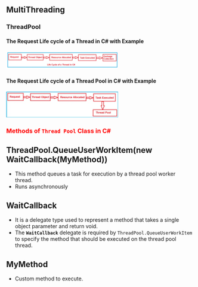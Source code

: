 ## MultiThreading

### ThreadPool

#### The Request Life cycle of a Thread in C# with Example

<img src="./images/ThreadLifeCycle.png" width="300" />

#### The Request Life cycle of a Thread Pool in C# with Example

<img src="./images/ThreadPoolCycle.png" width="300" />

#### <h3 style="color:red">Methods of `Thread Pool` Class in C#</h3>

## ThreadPool.QueueUserWorkItem(new WaitCallback(MyMethod))

- This method queues a task for execution by a thread pool worker thread.
- Runs asynchronously

## WaitCallback

- It is a delegate type used to represent a method that takes a single object parameter and return void.
- The **`WaitCallback`** delegate is required by `ThreadPool.QueueUserWorkItem` to specify the method that should be executed on the thread pool thread.

## MyMethod

- Custom method to execute.